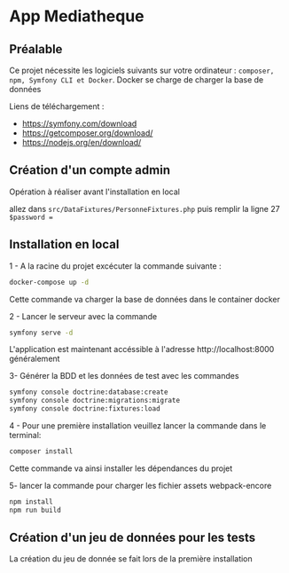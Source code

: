# App Mediatheque

## Préalable
Ce projet nécessite les logiciels suivants sur votre ordinateur : 
``composer, npm, Symfony CLI et Docker``. Docker se charge de charger la base de données

Liens de téléchargement :

- https://symfony.com/download
- https://getcomposer.org/download/
- https://nodejs.org/en/download/

## Création d'un compte admin
Opération à réaliser avant l'installation en local

allez dans ``src/DataFixtures/PersonneFixtures.php`` puis remplir la ligne 27  ``$password =``


## Installation en local

1 - A la racine du projet excécuter la commande suivante : 
````bash
docker-compose up -d
````
Cette commande va charger la base de données dans le container docker

2 - Lancer le serveur avec la commande
````bash
symfony serve -d
````
L'application est maintenant accéssible à l'adresse http://localhost:8000 généralement

3- Générer la BDD et les données de test avec les commandes
````bash
symfony console doctrine:database:create
symfony console doctrine:migrations:migrate
symfony console doctrine:fixtures:load
````

4 - Pour une première installation veuillez lancer la commande dans le terminal: 
```bash
composer install
```
Cette commande va ainsi installer les dépendances du projet 

5- lancer la commande pour charger les fichier assets webpack-encore
````bash
npm install
npm run build
````


## Création d'un jeu de données pour les tests
La création du jeu de donnée se fait lors de la première installation
 
